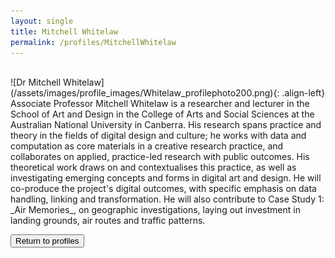 ```yaml
---
layout: single
title: Mitchell Whitelaw
permalink: /profiles/MitchellWhitelaw
---
```

<br>
![Dr Mitchell Whitelaw](/assets/images/profile_images/Whitelaw_profilephoto200.png){: .align-left}
Associate Professor Mitchell Whitelaw is a researcher and lecturer in the School of Art and Design in the College of Arts and Social Sciences at the Australian National University in Canberra. His research spans practice and theory in the fields of digital design and culture; he works with data and computation as core materials in a creative research practice, and collaborates on applied, practice-led research with public outcomes. His theoretical work draws on and contextualises this practice, as well as investigating emerging concepts and forms in digital art and design. He will co-produce the project's digital outcomes, with specific emphasis on data handling, linking and transformation. He will also contribute to Case Study 1: _Air Memories_, on geographic investigations, laying out investment in landing grounds, air routes and traffic patterns.

<p><a href="http://www.heritageoftheair.org.au/profiles"><button class="button">Return to profiles</button></a></p>
